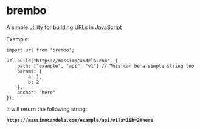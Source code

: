 # brembo
A simple utility for building URLs in JavaScript

Example: 
```
import url from 'brembo';
```

```
url.build("https://massimocandela.com", {
    path: ["example", "api", "v1"] // This can be a simple string too
    params: {
        a: 1,
        b: 2
    },
    anchor: "here"
});
```

It will return the following string:

__`https://massimocandela.com/example/api/v1?a=1&b=2#here`__


